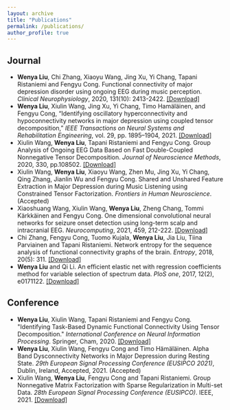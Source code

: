 ```yaml
---
layout: archive
title: "Publications"
permalink: /publications/
author_profile: true
---
```


Journal
------
- **Wenya Liu**, Chi Zhang, Xiaoyu Wang, Jing Xu, Yi Chang, Tapani Ristaniemi and Fengyu Cong. Functional connectivity of 
 major depression disorder using ongoing EEG during music perception. *Clinical Neurophysiology*, 2020, 131(10): 2413-2422.
  [[Download]](https://www.sciencedirect.com/science/article/pii/S1388245720304168)
- **Wenya Liu**, Xiulin Wang, Jing Xu, Yi Chang, Timo Hamäläinen, and Fengyu Cong, “Identifying oscillatory hyperconnectivity and hypoconnectivity 
  networks in major depression using coupled tensor decomposition,” *IEEE Transactions on Neural Systems and Rehabilitation Engineering*, vol. 29, pp. 1895–1904, 2021.
  [[Download]](https://ieeexplore.ieee.org/document/9531642)
- Xiulin Wang, **Wenya Liu**, Tapani Ristaniemi and Fengyu Cong. Group Analysis of Ongoing EEG Data Based on Fast Double-Coupled
  Nonnegative Tensor Decomposition. *Journal of Neuroscience Methods*, 2020, 330, pp.108502.
  [[Download]](https://www.sciencedirect.com/science/article/pii/S0165027019303590)
- Xiulin Wang, **Wenya Liu**, Xiaoyu Wang, Zhen Mu, Jing Xu, Yi Chang, Qing Zhang, Jianlin Wu and Fengyu Cong. Shared and Unshared Feature Extraction in Major
  Depression during Music Listening using Constrained Tensor Factorization. *Frontiers in Human Neuroscience*. (Accepted)
- Xiaoshuang Wang, Xiulin Wang, **Wenya Liu**, Zheng Chang, Tommi Kärkkäinen and Fengyu Cong. One dimensional convolutional neural 
  networks for seizure onset detection using long-term scalp and intracranial EEG. *Neurocomputing*, 2021, 459, 212-222.
  [[Download]](https://www.sciencedirect.com/science/article/pii/S0925231221009723)
- Chi Zhang, Fengyu Cong, Tuomo Kujala, **Wenya Liu**, Jia Liu, Tiina Parviainen and Tapani Ristaniemi. Network entropy for the sequence 
  analysis of functional connectivity graphs of the brain. *Entropy*, 2018, 20(5): 311.
  [[Download]](https://www.mdpi.com/1099-4300/20/5/311)
- **Wenya Liu** and Qi Li. An efficient elastic net with regression coefficients method for variable selection of spectrum data. *PloS one*, 2017, 12(2), e0171122.
  [[Download]](https://journals.plos.org/plosone/article?id=10.1371/journal.pone.0171122)
  
Conference
------
 - **Wenya Liu**, Xiulin Wang, Tapani Ristaniemi and Fengyu Cong. "Identifying Task-Based Dynamic Functional Connectivity Using Tensor Decomposition." 
   *International Conference on Neural Information Processing*. Springer, Cham, 2020.
   [[Download]](https://link.springer.com/chapter/10.1007/978-3-030-63823-8_42)
- **Wenya Liu**, Xiulin Wang, Fengyu Cong and Timo Hämäläinen. Alpha Band Dysconnectivity Networks in Major Depression during Resting State. 
  *29th European Signal Processing Conference (EUSIPCO 2021)*, Dublin, Ireland, Accepted, 2021. (Accepted)
- Xiulin Wang, **Wenya Liu**, Fengyu Cong and Tapani Ristaniemi. Group Nonnegative Matrix Factorization with Sparse Regularization in Multi-set Data.
  *28th European Signal Processing Conference (EUSIPCO)*. IEEE, 2021.
  [[Download]](https://ieeexplore.ieee.org/abstract/document/9287756)
